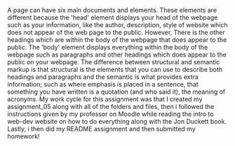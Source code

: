 A page can have six main documents <head> and <body> elements. These elements are different because the 'head' element displays your head of the webpage such as your information, like the author, description, style of website which does not appear of the web page to the public. However, There is the other headings which are within the body of the webpage that does appear to the public. The 'body' element displays everything within the body of the webpage such as paragraphs and other headings which does appear to the public on your webpage.
The difference between structural and semantic markup is that structural is the elements that you can use to describe both headings and paragraphs and the semantic is what provides extra information; such as where emphasis is placed in a sentence, that something you have written is a quotation (and who said it), the meaning of acronyms.
My work cycle for this assignment was that I created my assignment_05 along with all of the folders and files, then i followed the instructions given by my professor on Moodle while reading the intro to web-dev website on how to do everything along with the Jon Duckett book. Lastly, i then did my README assignment and  then submitted my homework!
